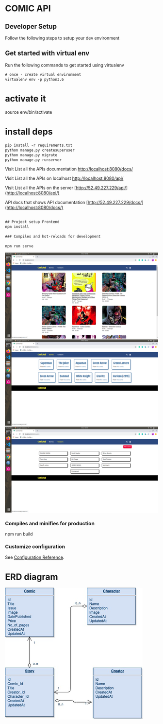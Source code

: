 COMIC API
=========================
Developer Setup
-------------------------------

Follow the following steps to setup your  dev environment

Get started with virtual env
----------------------------

Run the following commands to get started using virtualenv

``` shell
# once - create virtual environment
virtualenv env -p python3.6
```

# activate it
source env/bin/activate

# install deps
```
pip install -r requirements.txt
python manage.py createsuperuser
python manage.py migrate
python manage.py runserver

```
Visit List all the APIs documentation
[http://localhost:8080/docs/](http://localhost:8080/docs/)

Visit List all the APIs on localhost
[http://localhost:8080/api/](http://localhost:8080/api/)


Visit List all the APIs on the server
[http://52.49.227.229/api/](http://localhost:8080/api/)


API docs that shows API documentation
[http://52.49.227.229/docs/](http://localhost:8080/docs/)
```

## Project setup Frontend
npm install

### Compiles and hot-reloads for development

npm run serve
```
![alt text](img/1.png "Description goes here")
![alt text](img/2.png "Description goes here")
![alt text](img/3.png "Description goes here")

### Compiles and minifies for production

npm run build


### Customize configuration
See [Configuration Reference](https://cli.vuejs.org/config/).

# ERD diagram
![alt text](img/comic.png "ERD Diagram")





 

